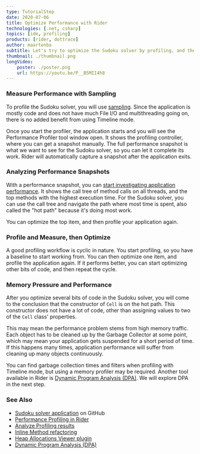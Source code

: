 ```yaml
---
type: TutorialStep
date: 2020-07-06
title: Optimize Performance with Rider
technologies: [.net, csharp]
topics: [ide, profiling]
products: [rider, dottrace]
author: maartenba
subtitle: Let's try to optimize the Sudoku solver by profiling, and then optimizing code based on the performance snapshot.
thumbnail: ./thumbnail.png
longVideo: 
    poster: ./poster.png
    url: https://youtu.be/P__B5MII4h8
---
```


### Measure Performance with Sampling

To profile the Sudoku solver, you will use [sampling](https://www.jetbrains.com/help/profiler/Profiling_Guidelines__Choosing_the_Right_Profiling_Mode.html).
Since the application is mostly code and does not have much File I/O and multithreading going on, there is no added
benefit from using Timeline mode.

Once you start the profiler, the application starts and you will see the Performance Profiler tool window open. It shows
the profiling controller, where you can get a snapshot manually. The full performance snapshot is what we want to see for
the Sudoku solver, so you can let it complete its work. Rider will automatically capture a snapshot after the application exits.

### Analyzing Performance Snapshots

With a performance snapshot, you can [start investigating application performance](https://www.jetbrains.com/help/rider/Analyzing_Profiling_Snapshots.html).
It shows the call tree of method calls on all threads, and the top methods with the highest execution time. For the Sudoku solver,
you can use the call tree and navigate the path where most time is spent, also called the "hot path" because it's doing most work.

You can optimize the top item, and then profile your application again.

### Profile and Measure, then Optimize

A good profiling workflow is cyclic in nature. You start profiling, so you have a baseline to start working from.
You can then optimize one item, and profile the application again. If it performs better, you can start optimizing
other bits of code, and then repeat the cycle.

### Memory Pressure and Performance

After you optimize several bits of code in the Sudoku solver, you will come to the conclusion that the constructor
of `Cell` is on the hot path. This constructor does not have a lot of code, other than assigning values to two of the `Cell`
class' properties.

This may mean the performance problem stems from high memory traffic. Each object has to be cleaned up by the Garbage Collector
at some point, which may mean your application gets suspended for a short period of time. If this happens many times,
application performance will suffer from cleaning up many objects continuously.

You can find garbage collection times and filters when profiling with Timeline mode, but using a memory profiler may be
required. Another tool available in Rider is [Dynamic Program Analysis (DPA)](https://www.jetbrains.com/help/rider/Dynamic_Program_Analysis.html#prerequisites).
We will explore DPA in the next step.

### See Also

- [Sudoku solver application](https://github.com/JetBrains/DPA-demo) on GitHub
- [Performance Profiling in Rider](https://www.jetbrains.com/help/rider/Performance_Profiling.html)
- [Analyze Profiling results](https://www.jetbrains.com/help/rider/Analyzing_Profiling_Snapshots.html)
- [Inline Method refactoring](https://www.jetbrains.com/help/rider/Refactorings__Inline_Method.html)
- [Heap Allocations Viewer plugin](https://plugins.jetbrains.com/plugin/9223-heap-allocations-viewer)
- [Dynamic Program Analysis (DPA)](https://www.jetbrains.com/help/rider/Dynamic_Program_Analysis.html#prerequisites)